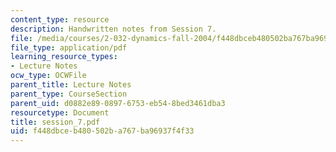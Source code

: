 ```yaml
---
content_type: resource
description: Handwritten notes from Session 7.
file: /media/courses/2-032-dynamics-fall-2004/f448dbceb480502ba767ba96937f4f33_session_7.pdf
file_type: application/pdf
learning_resource_types:
- Lecture Notes
ocw_type: OCWFile
parent_title: Lecture Notes
parent_type: CourseSection
parent_uid: d0882e89-0897-6753-eb54-8bed3461dba3
resourcetype: Document
title: session_7.pdf
uid: f448dbce-b480-502b-a767-ba96937f4f33
---
```

